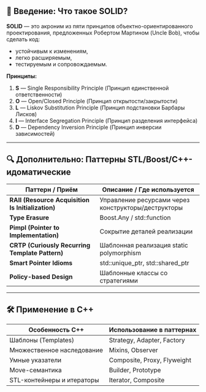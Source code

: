 ## 🔷 Введение: Что такое SOLID?

**SOLID** — это акроним из пяти принципов объектно-ориентированного проектирования, предложенных Робертом Мартином (Uncle Bob), чтобы сделать код:

* устойчивым к изменениям,
* легко расширяемым,
* тестируемым и сопровождаемым.

**Принципы:**

1. **S** — Single Responsibility Principle (Принцип единственной ответственности)
2. **O** — Open/Closed Principle (Принцип открытости/закрытости)
3. **L** — Liskov Substitution Principle (Принцип подстановки Барбары Лисков)
4. **I** — Interface Segregation Principle (Принцип разделения интерфейса)
5. **D** — Dependency Inversion Principle (Принцип инверсии зависимостей)

---

## 🔍 Дополнительно: Паттерны STL/Boost/C++-идоматические

| Паттерн / Приём                                   | Описание / Где используется                         |
| ------------------------------------------------- | --------------------------------------------------- |
| **RAII (Resource Acquisition Is Initialization)** | Управление ресурсами через конструкторы/деструкторы |
| **Type Erasure**                                  | Boost.Any / std::function                           |
| **Pimpl (Pointer to Implementation)**             | Сокрытие деталей реализации                         |
| **CRTP (Curiously Recurring Template Pattern)**   | Шаблонная реализация static polymorphism            |
| **Smart Pointer Idioms**                          | std::unique\_ptr, std::shared\_ptr                  |
| **Policy-based Design**                           | Шаблонные классы со стратегиями                     |

---

## 🛠 Применение в C++

| Особенность C++            | Использование в паттернах   |
| -------------------------- | --------------------------- |
| Шаблоны (Templates)        | Strategy, Adapter, Factory  |
| Множественное наследование | Mixins, Observer            |
| Умные указатели            | Composite, Proxy, Flyweight |
| Move-семантика             | Builder, Prototype          |
| STL-контейнеры и итераторы | Iterator, Composite         |
